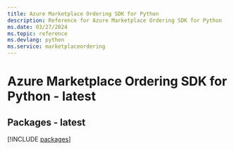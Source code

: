 ```yaml
---
title: Azure Marketplace Ordering SDK for Python
description: Reference for Azure Marketplace Ordering SDK for Python
ms.date: 03/27/2024
ms.topic: reference
ms.devlang: python
ms.service: marketplaceordering
---
```

# Azure Marketplace Ordering SDK for Python - latest
## Packages - latest
[!INCLUDE [packages](marketplace-ordering-index.md)]